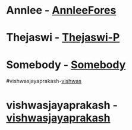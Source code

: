 # Annlee - [AnnleeFores](https://github.com/AnnleeFores)
# Thejaswi - [Thejaswi-P](https://github.com/Thejaswi-P)
# Somebody - [Somebody](www.somebody.com)
#vishwasjayaprakash-[vishwas](https://github.com/vishwasjayaprkash)
# vishwasjayaprakash - [vishwasjayaprakash](https://github.com/Vishwasjayaprakash)
